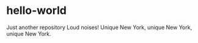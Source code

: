 # hello-world
Just another repository
Loud noises! Unique New York, unique New York, unique New York.
